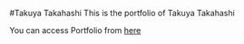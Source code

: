 #Takuya Takahashi 
This is the portfolio of Takuya Takahashi

You can access Portfolio from [here](https://takuya-13068.github.io/portfolio/)

